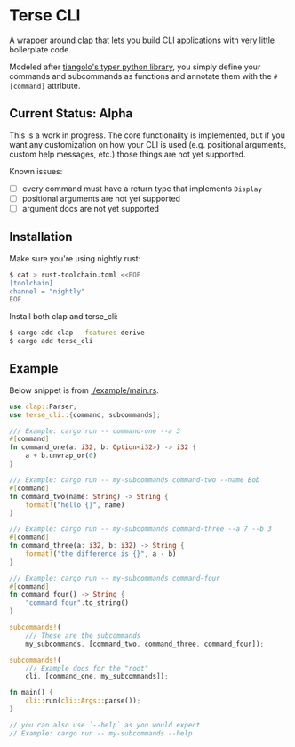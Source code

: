 
# Terse CLI

A wrapper around [clap](https://github.com/clap-rs/clap) that lets you build CLI applications with very little boilerplate code.

Modeled after [tiangolo's typer python library](https://github.com/fastapi/typer), you simply define your commands and subcommands as functions and annotate them with the `#[command]` attribute.

## Current Status: Alpha

This is a work in progress. The core functionality is implemented, but if you want any customization on how your CLI is used (e.g. positional arguments, custom help messages, etc.) those things are not yet supported.

Known issues:
- [ ] every command must have a return type that implements `Display`
- [ ] positional arguments are not yet supported
- [ ] argument docs are not yet supported

## Installation

Make sure you're using nightly rust:

```sh
$ cat > rust-toolchain.toml <<EOF
[toolchain]
channel = "nightly"
EOF
```

Install both clap and terse_cli:

```sh
$ cargo add clap --features derive
$ cargo add terse_cli
```

## Example

Below snippet is from [./example/main.rs](./example/main.rs).

```rs
use clap::Parser;
use terse_cli::{command, subcommands};

/// Example: cargo run -- command-one --a 3
#[command]
fn command_one(a: i32, b: Option<i32>) -> i32 {
    a + b.unwrap_or(0)
}

/// Example: cargo run -- my-subcommands command-two --name Bob
#[command]
fn command_two(name: String) -> String {
    format!("hello {}", name)
}

/// Example: cargo run -- my-subcommands command-three --a 7 --b 3
#[command]
fn command_three(a: i32, b: i32) -> String {
    format!("the difference is {}", a - b)
}

/// Example: cargo run -- my-subcommands command-four
#[command]
fn command_four() -> String {
    "command four".to_string()
}

subcommands!(
    /// These are the subcommands
    my_subcommands, [command_two, command_three, command_four]);

subcommands!(
    /// Example docs for the "root"
    cli, [command_one, my_subcommands]);

fn main() {
    cli::run(cli::Args::parse());
}

// you can also use `--help` as you would expect
// Example: cargo run -- my-subcommands --help

```
